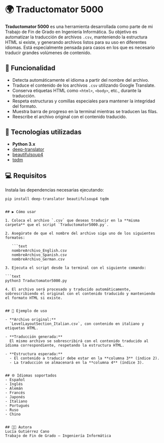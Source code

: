 # 🌍 Traductomator 5000

**Traductomator 5000** es una herramienta desarrollada como parte de mi Trabajo de Fin de Grado en Ingeniería Informática. Su objetivo es automatizar la traducción de archivos `.csv`, manteniendo la estructura HTML si existe, y generando archivos listos para su uso en diferentes idiomas. Está especialmente pensada para casos en los que es necesario traducir grandes volúmenes de contenido.

## 📌 Funcionalidad

- Detecta automáticamente el idioma a partir del nombre del archivo.
- Traduce el contenido de los archivos `.csv` utilizando Google Translate.
- Conserva etiquetas HTML como `<html>`, `<body>`, etc., durante la traducción.
- Respeta estructuras y comillas especiales para mantener la integridad del formato.
- Muestra barra de progreso en la terminal mientras se traducen las filas.
- Reescribe el archivo original con el contenido traducido.

## 🚀 Tecnologías utilizadas

- **Python 3.x**
- [deep-translator](https://pypi.org/project/deep-translator/)
- [beautifulsoup4](https://pypi.org/project/beautifulsoup4/)
- [tqdm](https://pypi.org/project/tqdm/)

## 💻 Requisitos

Instala las dependencias necesarias ejecutando:

```text
pip install deep-translator beautifulsoup4 tqdm


## ▶️ Cómo usar

1. Coloca el archivo `.csv` que deseas traducir en la **misma carpeta** que el script `Traductomator5000.py`.

2. Asegúrate de que el nombre del archivo siga uno de los siguientes formatos:

   ```text
   nombreArchivo_English.csv
   nombreArchivo_Spanish.csv
   nombreArchivo_German.csv

3. Ejecuta el script desde la terminal con el siguiente comando:
   
```text
python3 Traductomator5000.py

4. El archivo será procesado y traducido automáticamente, sobrescribiendo el original con el contenido traducido y manteniendo el formato HTML si existe.


## 🧪 Ejemplo de uso

- **Archivo original:**  
  `LevelLayoutSection_Italian.csv`, con contenido en italiano y etiquetas HTML.

- **Traducción generada:**  
  El mismo archivo se sobrescribirá con el contenido traducido al idioma correspondiente, respetando la estructura HTML.

- **Estructura esperada:**  
  - El contenido a traducir debe estar en la **columna 3** (índice 2).  
  - La traducción se almacenará en la **columna 4** (índice 3).


## 🌐 Idiomas soportados
- Español
- Inglés
- Alemán
- Francés
- Japonés
- Italiano
- Portugués
- Ruso
- Chino


## 👩‍💻 Autora
Lucía Gutiérrez Cano
Trabajo de Fin de Grado – Ingeniería Informática

